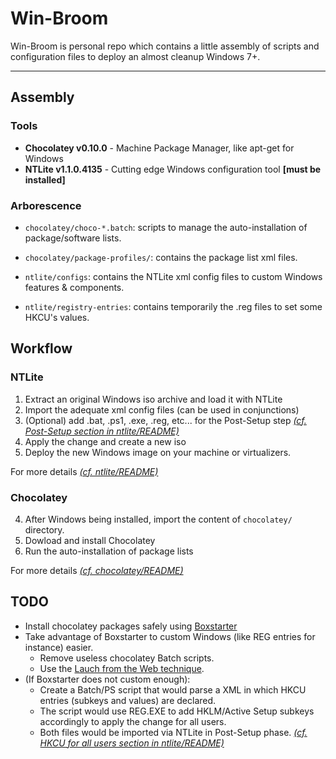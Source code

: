 Win-Broom
===================
Win-Broom is personal repo which contains a little assembly of scripts and configuration files to deploy an almost cleanup Windows 7+.

----------

## Assembly

### Tools

* **Chocolatey v0.10.0** -  Machine Package Manager, like apt-get for Windows
* **NTLite v1.1.0.4135** - Cutting edge Windows configuration tool **[must be installed]**

### Arborescence

- `chocolatey/choco-*.batch`: scripts to manage the auto-installation of package/software lists.
- `chocolatey/package-profiles/`:  contains the package list xml files.

- `ntlite/configs`: contains the NTLite xml config files to custom Windows features & components.
- `ntlite/registry-entries`: contains temporarily the .reg files to set some HKCU's values.

## Workflow

### NTLite 

1. Extract an original Windows iso archive and load it with NTLite
2. Import the adequate xml config files (can be used in conjunctions)
3. (Optional) add .bat, .ps1, .exe, .reg, etc... for the Post-Setup step *[(cf. Post-Setup section in ntlite/README)](https://github.com/venthom/win-broom/tree/master/ntlite/)*
3. Apply the change and create a new iso
4. Deploy the new Windows image on your machine or virtualizers.

For more details *[(cf. ntlite/README)](https://github.com/venthom/win-broom/tree/master/ntlite/)*

### Chocolatey

4. After Windows being installed, import the content of `chocolatey/` directory.
5. Dowload and install Chocolatey
6. Run the auto-installation of package lists

For more details *[(cf. chocolatey/README)](https://github.com/venthom/win-broom/tree/master/chocolatey/)*

## TODO
- Install chocolatey packages safely using [Boxstarter](http://boxstarter.org/)
- Take advantage of Boxstarter to custom Windows (like REG entries for instance) easier.
	- Remove useless chocolatey Batch scripts.
	- Use the [Lauch from the Web technique](http://boxstarter.org/WebLauncher).
-  (If Boxstarter does not custom enough): 
	- Create a Batch/PS script that would parse a XML in which HKCU entries (subkeys and values) are declared.
	- The script would use REG.EXE to add HKLM/Active Setup subkeys accordingly to apply the change for all users. 
	- Both files would be imported via NTLite in Post-Setup phase. *[(cf. HKCU for all users section in ntlite/README)](https://github.com/venthom/win-broom/tree/master/ntlite/)*